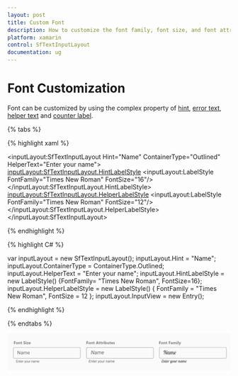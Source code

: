```yaml
---
layout: post
title: Custom Font
description: How to customize the font family, font size, and font attributes for hint, error, helper text, and the counter label.
platform: xamarin
control: SfTextInputLayout
documentation: ug
---
```


# Font Customization

Font can be customized by using the complex property of [hint](https://help.syncfusion.com/cr/xamarin/Syncfusion.Core.XForms~Syncfusion.XForms.TextInputLayout.SfTextInputLayout~HintProperty.html), [error text](https://help.syncfusion.com/cr/xamarin/Syncfusion.Core.XForms~Syncfusion.XForms.TextInputLayout.SfTextInputLayout~ErrorTextProperty.html), [helper text](https://help.syncfusion.com/cr/xamarin/Syncfusion.Core.XForms~Syncfusion.XForms.TextInputLayout.SfTextInputLayout~HelperTextProperty.html) and [counter label](https://help.syncfusion.com/cr/xamarin/Syncfusion.Core.XForms~Syncfusion.XForms.TextInputLayout.SfTextInputLayout~CharMaxLengthProperty.html).

{% tabs %} 

{% highlight xaml %} 

<inputLayout:SfTextInputLayout
    Hint="Name"
	ContainerType="Outlined"
	HelperText="Enter your name">
    <Entry />
	<inputLayout:SfTextInputLayout.HintLabelStyle>
		<inputLayout:LabelStyle FontFamily="Times New Roman" FontSize="16"/>
	</inputLayout:SfTextInputLayout.HintLabelStyle>
	<inputLayout:SfTextInputLayout.HelperLabelStyle>
	    <inputLayout:LabelStyle FontFamily="Times New Roman" FontSize="12"/>
	</inputLayout:SfTextInputLayout.HelperLabelStyle>
 </inputLayout:SfTextInputLayout> 

{% endhighlight %}

{% highlight C# %} 

var inputLayout = new SfTextInputLayout();
inputLayout.Hint = "Name";
inputLayout.ContainerType = ContainerType.Outlined;
inputLayout.HelperText = "Enter your name";
inputLayout.HintLabelStyle = new LabelStyle() {FontFamily= "Times New Roman", FontSize=16};
inputLayout.HelperLabelStyle = new LabelStyle() { FontFamily = "Times New Roman", FontSize = 12 };
inputLayout.InputView = new Entry(); 

{% endhighlight %}

{% endtabs %}

![Font customization](Custom-Font-images/fontCustomization.png)


